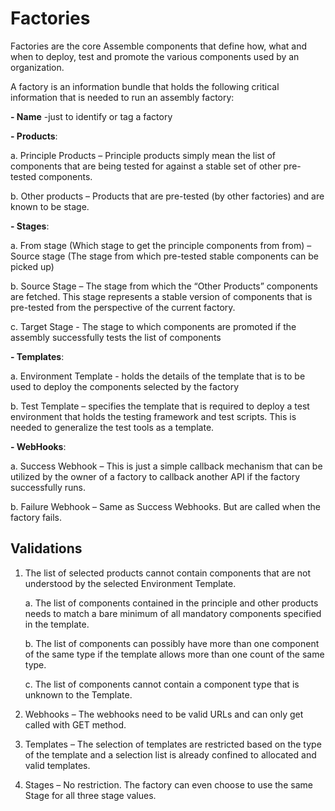 
# Factories #

Factories are the core Assemble components that define how, what and when to deploy, test and promote the various components used by an organization. 

A factory is an information bundle that holds the following critical information that is needed to run an assembly factory:

**- Name** -just to identify or tag a factory

**- Products**:

a. Principle Products – Principle products simply mean the list of components that are being tested for against a stable set of other pre-tested components.

b. Other products – Products that are pre-tested (by other factories) and are known to be stage.

**- Stages**:

a. From stage (Which stage to get the principle components from from) –Source stage (The stage from which pre-tested stable components can be picked up)

b. Source Stage – The stage from which the “Other Products” components are fetched. This stage represents a stable version of components that is pre-tested from the perspective of the current factory.

c. Target Stage - The stage to which components are promoted if the assembly successfully tests the list of components

**- Templates**:

a. Environment Template - holds the details of the template that is to be used to deploy the components selected by the factory

b. Test Template – specifies the template that is required to deploy a test environment that holds the testing framework and test scripts. This is needed to generalize the test tools as a template.

**- WebHooks**:

a. Success Webhook – This is just a simple callback mechanism that can be utilized by the owner of a factory to callback another API if the factory successfully runs.

b. Failure Webhook – Same as Success Webhooks. But are called when the factory fails.

## Validations ##

1. The list of selected products cannot contain components that are not understood by the selected Environment Template. 

    a. The list of components contained in the principle and other products needs to match a bare minimum of all mandatory components specified in the template.

    b. The list of components can possibly have more than one component of the same type if the template allows more than one count of the same type.

    c. The list of components cannot contain a component type that is unknown to the Template.

2. Webhooks – The webhooks need to be valid URLs and can only get called with GET method.

3. Templates – The selection of templates are restricted based on the type of the template and a selection list is already confined to allocated and valid templates.

4. Stages – No restriction. The factory can even choose to use the same Stage for all three stage values.
